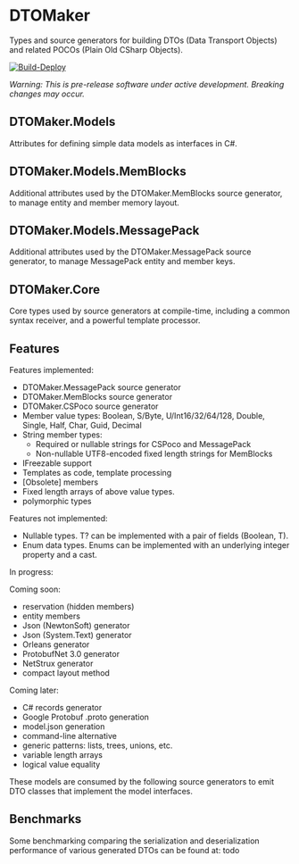 # DTOMaker

Types and source generators for building DTOs (Data Transport Objects) 
and related POCOs (Plain Old CSharp Objects).

[![Build-Deploy](https://github.com/datafac/dtomaker/actions/workflows/dotnet.yml/badge.svg)](https://github.com/datafac/dtomaker/actions/workflows/dotnet.yml)

*Warning: This is pre-release software under active development. Breaking changes may occur.*

## DTOMaker.Models
Attributes for defining simple data models as interfaces in C#.

## DTOMaker.Models.MemBlocks
Additional attributes used by the DTOMaker.MemBlocks source generator, to 
manage entity and member memory layout.

## DTOMaker.Models.MessagePack
Additional attributes used by the DTOMaker.MessagePack source generator, to manage
MessagePack entity and member keys.

## DTOMaker.Core
Core types used by source generators at compile-time, including a common syntax receiver, and a powerful template processor.

## Features

Features implemented:
- DTOMaker.MessagePack source generator
- DTOMaker.MemBlocks source generator
- DTOMaker.CSPoco source generator
- Member value types: Boolean, S/Byte, U/Int16/32/64/128, Double, Single, Half, Char, Guid, Decimal
- String member types:
  - Required or nullable strings for CSPoco and MessagePack
  - Non-nullable UTF8-encoded fixed length strings for MemBlocks
- IFreezable support
- Templates as code, template processing
- [Obsolete] members
- Fixed length arrays of above value types.
- polymorphic types

Features not implemented:
- Nullable types. T? can be implemented with a pair of fields (Boolean, T).
- Enum data types. Enums can be implemented with an underlying integer property and a cast.

In progress:

Coming soon:
- reservation (hidden members)
- entity members
- Json (NewtonSoft) generator
- Json (System.Text) generator
- Orleans generator
- ProtobufNet 3.0 generator
- NetStrux generator
- compact layout method

Coming later:
- C# records generator
- Google Protobuf .proto generation
- model.json generation
- command-line alternative
- generic patterns: lists, trees, unions, etc.
- variable length arrays
- logical value equality

These models are consumed by the following source generators to emit DTO classes that implement the 
model interfaces.

## Benchmarks

Some benchmarking comparing the serialization and deserialization performance of various generated DTOs can
be found at: todo